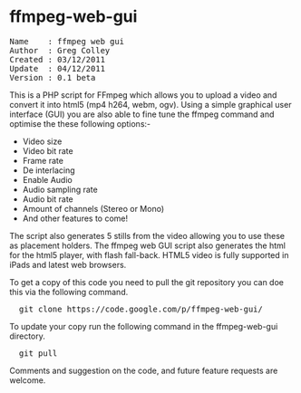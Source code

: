 ffmpeg-web-gui
==============
<pre>
Name    : ffmpeg web gui
Author  : Greg Colley
Created : 03/12/2011
Update  : 04/12/2011
Version : 0.1 beta
</pre>

This is a PHP script for FFmpeg which allows you to upload a video and convert it into html5 (mp4 h264, webm, ogv). Using a simple graphical user interface (GUI) you are also able to fine tune the ffmpeg command and optimise the these following options:-

* Video size
* Video bit rate
* Frame rate
* De interlacing
* Enable Audio
* Audio sampling rate
* Audio bit rate
* Amount of channels (Stereo or Mono)
* And other features to come!

The script also generates 5 stills from the video allowing you to use these as placement holders. The ffmpeg web GUI script also generates the html for the html5 player, with flash fall-back. HTML5 video is fully supported in iPads and latest web browsers.

To get a copy of this code you need to pull the git repository you can doe this via the following command.
<pre>
  git clone https://code.google.com/p/ffmpeg-web-gui/
</pre>

To update your copy run the following command in the ffmpeg-web-gui directory.
<pre>
  git pull
</pre>

Comments and suggestion on the code, and future feature requests are welcome.


